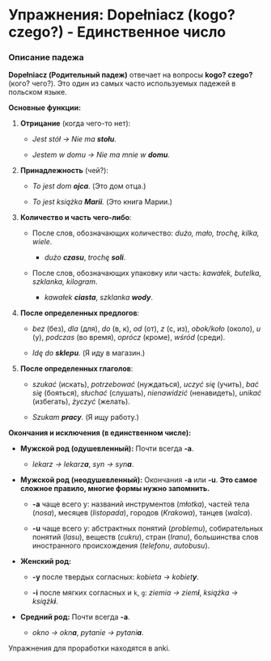 # Упражнения: Dopełniacz (kogo? czego?) - Единственное число

### Описание падежа

**Dopełniacz (Родительный падеж)** отвечает на вопросы **kogo? czego?** (кого? чего?). Это один из самых часто используемых падежей в польском языке.

**Основные функции:**

1. **Отрицание** (когда чего-то нет):
    
    - _Jest stół -> Nie ma **stołu**._
        
    - _Jestem w domu -> Nie ma mnie w **domu**._
        
2. **Принадлежность** (чей?):
    
    - _To jest dom **ojca**._ (Это дом отца.)
        
    - _To jest książka **Marii**._ (Это книга Марии.)
        
3. **Количество и часть чего-либо**:
    
    - После слов, обозначающих количество: _dużo, mało, trochę, kilka, wiele_.
        
        - _dużo **czasu**_, _trochę **soli**_.
            
    - После слов, обозначающих упаковку или часть: _kawałek, butelka, szklanka, kilogram_.
        
        - _kawałek **ciasta**_, _szklanka **wody**_.
            
4. **После определенных предлогов**:
    
    - _bez_ (без), _dla_ (для), _do_ (в, к), _od_ (от), _z_ (с, из), _obok/koło_ (около), _u_ (у), _podczas_ (во время), _oprócz_ (кроме), _wśród_ (среди).
        
    - _Idę do **sklepu**._ (Я иду в магазин.)
        
5. **После определенных глаголов**:
    
    - _szukać_ (искать), _potrzebować_ (нуждаться), _uczyć się_ (учить), _bać się_ (бояться), _słuchać_ (слушать), _nienawidzić_ (ненавидеть), _unikać_ (избегать), _życzyć_ (желать).
        
    - _Szukam **pracy**._ (Я ищу работу.)
        

**Окончания и исключения (в единственном числе):**

- **Мужской род (одушевленный):** Почти всегда **-a**.
    
    - _lekarz -> lekarz**a**_, _syn -> syn**a**_.
        
- **Мужской род (неодушевленный):** Окончания **-a** или **-u**. **Это самое сложное правило, многие формы нужно запомнить.**
    
    - **-a** чаще всего у: названий инструментов (_młotka_), частей тела (_nosa_), месяцев (_listopada_), городов (_Krakowa_), танцев (_walca_).
        
    - **-u** чаще всего у: абстрактных понятий (_problemu_), собирательных понятий (_lasu_), веществ (_cukru_), стран (_Iranu_), большинства слов иностранного происхождения (_telefonu_, _autobusu_).
        
- **Женский род:**
    
    - **-y** после твердых согласных: _kobieta -> kobiet**y**_.
        
    - **-i** после мягких согласных и `k`, `g`: _ziemia -> ziem**i**_, _książka -> książk**i**_.
        
- **Средний род:** Почти всегда **-a**.
    
    - _okno -> okn**a**_, _pytanie -> pytani**a**_.
        

Упражнения для проработки находятся в anki.
